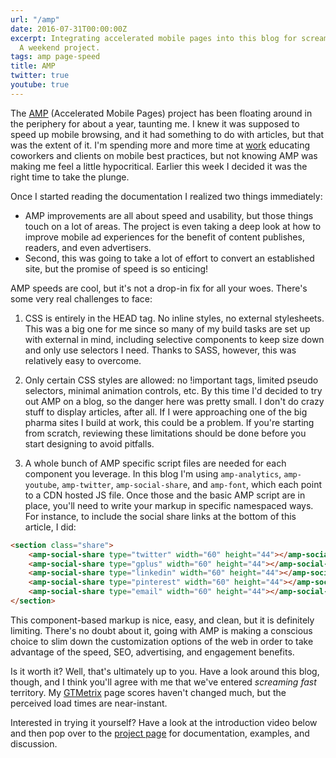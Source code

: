 ```yaml
---
url: "/amp"
date: 2016-07-31T00:00:00Z
excerpt: Integrating accelerated mobile pages into this blog for screaming fast performance.
  A weekend project.
tags: amp page-speed
title: AMP
twitter: true
youtube: true
---
```


<amp-twitter width="375" height="330" layout="responsive" data-tweetid="759595551377719296"> </amp-twitter>

The [AMP][] (Accelerated Mobile Pages) project has been floating around in the periphery for about a year, taunting me. I knew it was supposed to speed up mobile browsing, and it had something to do with articles, but that was the extent of it. I'm spending more and more time at [work][] educating coworkers and clients on mobile best practices, but not knowing AMP was making me feel a little hypocritical. Earlier this week I decided it was the right time to take the plunge.

Once I started reading the documentation I realized two things immediately:

- AMP improvements are all about speed and usability, but those things touch on a lot of areas. The project is even taking a deep look at how to improve mobile ad experiences for the benefit of content publishes, readers, and even advertisers.
- Second, this was going to take a lot of effort to convert an established site, but the promise of speed is so enticing!

AMP speeds are cool, but it's not a drop-in fix for all your woes. There's some very real challenges to face:

1. CSS is entirely in the HEAD tag. No inline styles, no external stylesheets. This was a big one for me since so many of my build tasks are set up with external in mind, including selective components to keep size down and only use selectors I need. Thanks to SASS, however, this was relatively easy to overcome.

2. Only certain CSS styles are allowed: no !important tags, limited pseudo selectors, minimal animation controls, etc. By this time I'd decided to try out AMP on a blog, so the danger here was pretty small. I don't do crazy stuff to display articles, after all. If I were approaching one of the big pharma sites I build at work, this could be a problem. If you're starting from scratch, reviewing these limitations should be done before you start designing to avoid pitfalls.

3. A whole bunch of AMP specific script files are needed for each component you leverage. In this blog I'm using `amp-analytics`, `amp-youtube`, `amp-twitter`, `amp-social-share`, and `amp-font`, which each point to a CDN hosted JS file. Once those and the basic AMP script are in place, you'll need to write your markup in specific namespaced ways. For instance, to include the social share links at the bottom of this article, I did:

``` html
<section class="share">
	<amp-social-share type="twitter" width="60" height="44"></amp-social-share>
	<amp-social-share type="gplus" width="60" height="44"></amp-social-share>
	<amp-social-share type="linkedin" width="60" height="44"></amp-social-share>
	<amp-social-share type="pinterest" width="60" height="44"></amp-social-share>
	<amp-social-share type="email" width="60" height="44"></amp-social-share>
</section>
```

This component-based markup is nice, easy, and clean, but it is definitely limiting. There's no doubt about it, going with AMP is making a conscious choice to slim down the customization options of the web in order to take advantage of the speed, SEO, advertising, and engagement benefits.

Is it worth it? Well, that's ultimately up to you. Have a look around this blog, though, and I think you'll agree with me that we've entered _screaming fast_ territory. My [GTMetrix][] page scores haven't changed much, but the perceived load times are near-instant.

Interested in trying it yourself? Have a look at the introduction video below and then pop over to the [project page][] for documentation, examples, and discussion.

<amp-youtube
    data-videoid="lBTCB7yLs8Y"
    layout="responsive"
    width="480" height="270"></amp-youtube>


  [AMP]: https://www.ampproject.org/
	"Accelerated Moblie Pages Project"
  [work]: http://www.gsw-w.com
	"GSW"
  [GTMetrix]: http://gtmetrix.com
	"GTMetrix"
  [project page]: https://www.ampproject.org/
	"Accelerated Moblie Pages Project"
